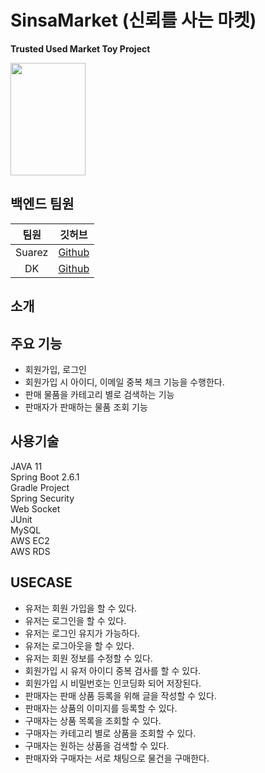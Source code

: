 # SinsaMarket (신뢰를 사는 마켓)
**Trusted Used Market Toy Project**  
  
<img src="https://cdn.pixabay.com/photo/2016/04/01/09/26/gentleman-1299364_960_720.png" width="120" height="180" />  





## 백엔드 팀원
|팀원|깃허브|
|:---:|:---:|
|Suarez|[Github](https://github.com/dhkstnaos)|
|DK|[Github](https://github.com/DoKyeong-Hwang)|

## 소개


## 주요 기능
* 회원가입, 로그인
* 회원가입 시 아이디, 이메일 중복 체크 기능을 수행한다.
* 판매 물품을 카테고리 별로 검색하는 기능
* 판매자가 판매하는 물품 조회 기능


## 사용기술
JAVA 11  
Spring Boot 2.6.1  
Gradle Project  
Spring Security  
Web Socket  
JUnit  
MySQL  
AWS EC2  
AWS RDS  

## USECASE
- 유저는 회원 가입을 할 수 있다.
- 유저는 로그인을 할 수 있다.
- 유저는 로그인 유지가 가능하다.
- 유저는 로그아웃을 할 수 있다.
- 유저는 회원 정보를 수정할 수 있다.
- 회원가입 시 유저 아이디 중복 검사를 할 수 있다.
- 회원가입 시 비밀번호는 인코딩화 되어 저장된다.
- 판매자는 판매 상품 등록을 위해 글을 작성할 수 있다.
- 판매자는 상품의 이미지를 등록할 수 있다.
- 구매자는 상품 목록을 조회할 수 있다.
- 구매자는 카테고리 별로 상품을 조회할 수 있다.
- 구매자는 원하는 상품을 검색할 수 있다.
- 판매자와 구매자는 서로 채팅으로 물건을 구매한다.
